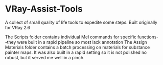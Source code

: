 # VRay-Assist-Tools
A collect of small quality of life tools to expedite some steps. Built originally for VRay 2.6

The Scripts folder contains individual Mel commands for specific functions--they were built in a rapid pipeline so most lack annotation
The Assign Materials folder contains a batch processing on materials for substance painter maps. It was also built in a rapid setting so it is not polished no robust, but it served me well in a pinch.
